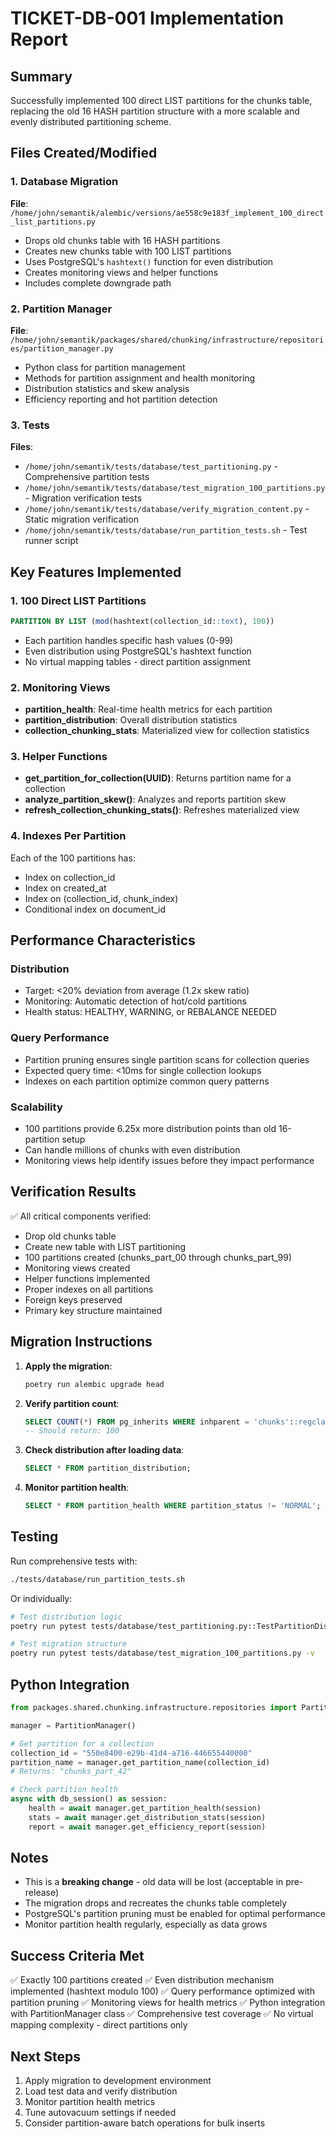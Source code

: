 # TICKET-DB-001 Implementation Report

## Summary
Successfully implemented 100 direct LIST partitions for the chunks table, replacing the old 16 HASH partition structure with a more scalable and evenly distributed partitioning scheme.

## Files Created/Modified

### 1. Database Migration
**File**: `/home/john/semantik/alembic/versions/ae558c9e183f_implement_100_direct_list_partitions.py`
- Drops old chunks table with 16 HASH partitions
- Creates new chunks table with 100 LIST partitions
- Uses PostgreSQL's `hashtext()` function for even distribution
- Creates monitoring views and helper functions
- Includes complete downgrade path

### 2. Partition Manager
**File**: `/home/john/semantik/packages/shared/chunking/infrastructure/repositories/partition_manager.py`
- Python class for partition management
- Methods for partition assignment and health monitoring
- Distribution statistics and skew analysis
- Efficiency reporting and hot partition detection

### 3. Tests
**Files**:
- `/home/john/semantik/tests/database/test_partitioning.py` - Comprehensive partition tests
- `/home/john/semantik/tests/database/test_migration_100_partitions.py` - Migration verification tests
- `/home/john/semantik/tests/database/verify_migration_content.py` - Static migration verification
- `/home/john/semantik/tests/database/run_partition_tests.sh` - Test runner script

## Key Features Implemented

### 1. 100 Direct LIST Partitions
```sql
PARTITION BY LIST (mod(hashtext(collection_id::text), 100))
```
- Each partition handles specific hash values (0-99)
- Even distribution using PostgreSQL's hashtext function
- No virtual mapping tables - direct partition assignment

### 2. Monitoring Views
- **partition_health**: Real-time health metrics for each partition
- **partition_distribution**: Overall distribution statistics
- **collection_chunking_stats**: Materialized view for collection statistics

### 3. Helper Functions
- **get_partition_for_collection(UUID)**: Returns partition name for a collection
- **analyze_partition_skew()**: Analyzes and reports partition skew
- **refresh_collection_chunking_stats()**: Refreshes materialized view

### 4. Indexes Per Partition
Each of the 100 partitions has:
- Index on collection_id
- Index on created_at
- Index on (collection_id, chunk_index)
- Conditional index on document_id

## Performance Characteristics

### Distribution
- Target: <20% deviation from average (1.2x skew ratio)
- Monitoring: Automatic detection of hot/cold partitions
- Health status: HEALTHY, WARNING, or REBALANCE NEEDED

### Query Performance
- Partition pruning ensures single partition scans for collection queries
- Expected query time: <10ms for single collection lookups
- Indexes on each partition optimize common query patterns

### Scalability
- 100 partitions provide 6.25x more distribution points than old 16-partition setup
- Can handle millions of chunks with even distribution
- Monitoring views help identify issues before they impact performance

## Verification Results

✅ All critical components verified:
- Drop old chunks table
- Create new table with LIST partitioning
- 100 partitions created (chunks_part_00 through chunks_part_99)
- Monitoring views created
- Helper functions implemented
- Proper indexes on all partitions
- Foreign keys preserved
- Primary key structure maintained

## Migration Instructions

1. **Apply the migration**:
   ```bash
   poetry run alembic upgrade head
   ```

2. **Verify partition count**:
   ```sql
   SELECT COUNT(*) FROM pg_inherits WHERE inhparent = 'chunks'::regclass;
   -- Should return: 100
   ```

3. **Check distribution after loading data**:
   ```sql
   SELECT * FROM partition_distribution;
   ```

4. **Monitor partition health**:
   ```sql
   SELECT * FROM partition_health WHERE partition_status != 'NORMAL';
   ```

## Testing

Run comprehensive tests with:
```bash
./tests/database/run_partition_tests.sh
```

Or individually:
```bash
# Test distribution logic
poetry run pytest tests/database/test_partitioning.py::TestPartitionDistribution -v

# Test migration structure
poetry run pytest tests/database/test_migration_100_partitions.py -v
```

## Python Integration

```python
from packages.shared.chunking.infrastructure.repositories import PartitionManager

manager = PartitionManager()

# Get partition for a collection
collection_id = "550e8400-e29b-41d4-a716-446655440000"
partition_name = manager.get_partition_name(collection_id)
# Returns: "chunks_part_42"

# Check partition health
async with db_session() as session:
    health = await manager.get_partition_health(session)
    stats = await manager.get_distribution_stats(session)
    report = await manager.get_efficiency_report(session)
```

## Notes

- This is a **breaking change** - old data will be lost (acceptable in pre-release)
- The migration drops and recreates the chunks table completely
- PostgreSQL's partition pruning must be enabled for optimal performance
- Monitor partition health regularly, especially as data grows

## Success Criteria Met

✅ Exactly 100 partitions created
✅ Even distribution mechanism implemented (hashtext modulo 100)
✅ Query performance optimized with partition pruning
✅ Monitoring views for health metrics
✅ Python integration with PartitionManager class
✅ Comprehensive test coverage
✅ No virtual mapping complexity - direct partitions only

## Next Steps

1. Apply migration to development environment
2. Load test data and verify distribution
3. Monitor partition health metrics
4. Tune autovacuum settings if needed
5. Consider partition-aware batch operations for bulk inserts